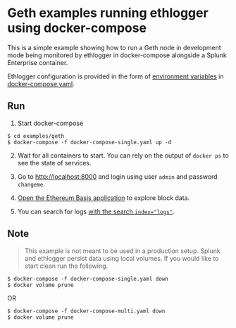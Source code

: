 # Geth examples running ethlogger using docker-compose

This is a simple example showing how to run a Geth node in development mode being monitored by ethlogger in docker-compose alongside a Splunk Enterprise container.

Ethlogger configuration is provided in the form of [environment variables](../../docs/cli.md#environment-variables) in [docker-compose.yaml](./docker-compose.yaml#L25).

## Run

1. Start docker-compose

```sh-session
$ cd examples/geth
$ docker-compose -f docker-compose-single.yaml up -d
```

2. Wait for all containers to start.
   You can rely on the output of `docker ps` to see the state of services.

3. Go to [http://localhost:8000](http://localhost:8000) and login using user `admin` and password `changeme`.

4. [Open the Ethereum Basis application](http://localhost:8000/en-US/app/ethereum-basics/introduction) to explore block data.

5. You can search for logs [with the search `index="logs"`](http://localhost:8000/en-US/app/search/search?q=search%20index%3D%22logs%22).

## Note

> This example is not meant to be used in a production setup.
> Splunk and ethlogger persist data using local volumes. If you would like to start clean run the following.

```sh-session
$ docker-compose -f docker-compose-single.yaml down
$ docker volume prune
```

OR

```sh-session
$ docker-compose -f docker-compose-multi.yaml down
$ docker volume prune
```
